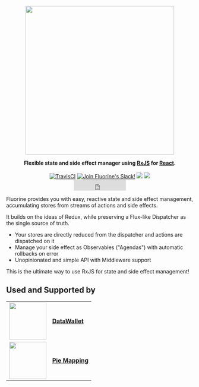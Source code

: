 <p align="center"><img src="https://raw.githubusercontent.com/philpl/fluorine/master/docs/fluorine-flasky-2x.gif" width=400></p>
<p align="center">
<strong>Flexible state and side effect manager using <a href="https://github.com/Reactive-Extensions/RxJS">RxJS</a> for <a href="https://facebook.github.io/react/">React</a>.</strong>
<br><br>
<a href="https://travis-ci.org/philpl/fluorine"><img alt="TravisCI" src="https://travis-ci.org/philpl/fluorine.svg"></a>
<a href="https://slack.fluorinejs.org/"><img alt="Join Fluorine's Slack!" src="https://slack.fluorinejs.org/badge.svg"></a>
<a href="https://npmjs.com/package/fluorine-lib"><img src="https://img.shields.io/npm/dm/fluorine-lib.svg"></a>
<a href="https://npmjs.com/package/fluorine-lib"><img src="https://img.shields.io/npm/v/fluorine-lib.svg"></a>
<br>
<iframe src="https://ghbtns.com/github-btn.html?user=philpl&repo=fluorine&type=star&count=true&size=large" frameborder="0" scrolling="0" width="140px" height="30px"></iframe>
</p>

Fluorine provides you with easy, reactive state and side effect management,
accumulating stores from streams of actions and side effects.

It builds on the ideas of Redux, while preserving a Flux-like Dispatcher
as the single source of truth.

- Your stores are directly reduced from the dispatcher and actions are dispatched on it
- Manage your side effect as Observables ("Agendas") with automatic rollbacks on error
- Unopinionated and simple API with Middleware support

This is the ultimate way to use RxJS for state and side effect management!

## Used and Supported by

<table border="0">

<tr>
<td><img src="https://datawallet.io/img/logo.svg" height="100px"/></td>
<td valign="middle"><h4><a href="https://datawallet.io">DataWallet</a></h4></td>
</tr>

<tr>
<td><img src="https://piemapping.com/img/favicons/apple-touch-icon.png" height="100px"/></td>
<td valign="middle"><h4><a href="https://piemapping.com">Pie Mapping</a></h4></td>
</tr>

</table>

